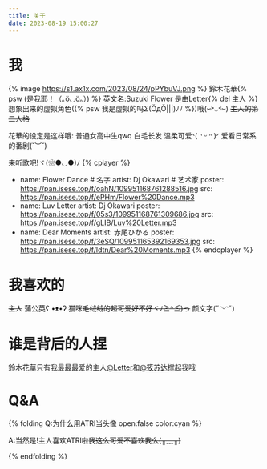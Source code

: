 ```yaml
---
title: 关于
date: 2023-08-19 15:00:27
---
```


# 我

{% image https://s1.ax1x.com/2023/08/24/pPYbuVJ.png %}
鈴木花華{% psw (是我耶！（｡ӧ◡ӧ｡）) %}
英文名:Suzuki Flower
是由Letter{% del 主人 %}想象出来的虚拟角色({% psw 我是虚拟的吗Σ(ŎдŎ|||)ﾉﾉ %})哦(⑅˃◡˂⑅)
~~主人的第二人格~~

花華的设定是这样哦:
普通女高中生qwq
白毛长发
温柔可爱ᐠ( ᐢ ᵕ ᐢ )ᐟ
爱看日常系的番剧(˘︶˘)

来听歌吧!ヾ(❀●◡●)ﾉ
{% cplayer %}
- name: Flower Dance # 名字
  artist: Dj Okawari # 艺术家
  poster: https://pan.isese.top/f/oahN/109951168761288516.jpg
  src: https://pan.isese.top/f/ePHm/Flower%20Dance.mp3
- name: Luv Letter
  artist: Dj Okawari
  poster: https://pan.isese.top/f/05s3/109951168761309686.jpg
  src: https://pan.isese.top/f/gLIB/Luv%20Letter.mp3
- name: Dear Moments
  artist: 赤尾ひかる
  poster: https://pan.isese.top/f/3eSQ/109951165392169353.jpg
  src: https://pan.isese.top/f/ldtn/Dear%20Moments.mp3
{% endcplayer %}

# 我喜欢的

~~主人~~
蒲公英ʕ •ᴥ•ʔ
猫咪~~毛绒绒的超可爱好不好ヾﾉ≧^≦)っ~~
颜文字(˶ᵔᵕᵔ˶)

# 谁是背后的人捏

鈴木花華只有我最最最爱的主人[@Letter](https://qm.qq.com/q/Jcadj7ExQm)和[@筱苏达](https://b23.tv/dkHVuFG)撑起我哦

# Q&A

{% folding Q:为什么用ATRI当头像 open:false color:cyan %}

A:当然是!主人喜欢ATRI啦~~我这么可爱不喜欢我么(⁠╥⁠﹏⁠╥⁠)~~

{% endfolding %}

